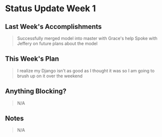 # Status Update Week 1

## Last Week's Accomplishments

> Successfully merged model into master with Grace's help
> Spoke with Jeffery on future plans about the model

## This Week's Plan

> I realize my Django isn't as good as I thought it was so I am going to brush up on it over the weekend

## Anything Blocking?

> N/A

## Notes

> N/A
